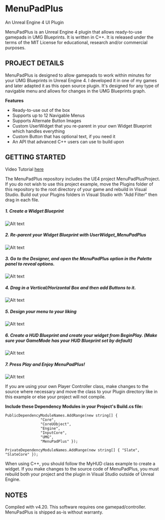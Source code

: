 # MenuPadPlus
An Unreal Engine 4 UI Plugin

MenuPadPlus is an Unreal Engine 4 plugin that allows ready-to-use gamepads in UMG Blueprints.  It is written in C++. 
It is released under the terms of the MIT License for educational, research and/or 
commercial purposes.

## PROJECT DETAILS

MenuPadPlus is designed to allow gamepads to work within minutes for your UMG Blueprints in Unreal Engine 4.
I developed it in one of my games and later adapted it as this open source plugin.  It's designed for any type of navigable menu
and allows for changes in the UMG Blueprints graph.

**Features**

- Ready-to-use out of the box
- Supports up to 12 Navigable Menus
- Supports Alternate Button Images
- Custom UserWidget that you re-parent in your own Widget Blueprint which handles everything
- Custom Button that has optional text, if you need it
- An API that advanced C++ users can use to build upon

## GETTING STARTED

Video Tutorial [here](https://youtu.be/rJ23w__VuhQ)

The MenuPadPlus repository includes the UE4 project MenuPadPlusProject. If you do not wish to use this project example, 
move the Plugins folder of this repository to the root directory of your game and rebuild in Visual Studio.  Build out your Plugins
folders in Visual Studio with "Add Filter" then drag in each file.

##### **1. Create a Widget Blueprint**
![Alt text](/Screenshots/Description_1.PNG?raw=true)
##### 2. Re-parent your Widget Blueprint with UserWidget_MenuPadPlus
![Alt text](/Screenshots/Description_2.png?raw=true)
##### 3. Go to the Designer, and open the MenuPadPlus option in the Palette panel to reveal options.  
![Alt text](/Screenshots/Description_3.PNG?raw=true)
##### 4. Drag in a Vertical/Horizontal Box and then add Buttons to it.
![Alt text](/Screenshots/Description_4.PNG?raw=true)
##### 5. Design your menu to your liking
![Alt text](/Screenshots/Description_5.PNG?raw=true)
##### 6. Create a HUD Blueprint and create your widget from BeginPlay. (Make sure your GameMode has your HUD Blueprint set by default)
![Alt text](/Screenshots/Description_6.PNG?raw=true)
##### 7. Press Play and Enjoy MenuPadPlus!
![Alt text](/Screenshots/Description_7.PNG?raw=true)

If you are using your own Player Controller class, make changes to the source where necessary and move the 
class to your Plugin directory like in this example or else your project will not compile. 

**Include these Dependency Modules in your Project's Build.cs file:**
```
PublicDependencyModuleNames.AddRange(new string[] { 
				"Core",
				"CoreUObject",
				"Engine",
				"InputCore",
				"UMG",
				"MenuPadPlus" });

PrivateDependencyModuleNames.AddRange(new string[] { "Slate", "SlateCore" });
```

When using C++, you should follow the MyHUD class example to create a widget.  If you make changes to the source code of MenuPadPlus,
you must rebuild both your project and the plugin in Visual Studio outside of Unreal Engine.

## NOTES

Compiled with v4.20.  This software requires one gamepad/controller.  MenuPadPlus is shipped as-is without warranty.
